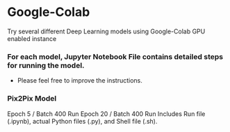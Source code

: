 # Google-Colab
Try several different Deep Learning models using Google-Colab GPU enabled instance

### For each model, Jupyter Notebook File contains detailed steps for running the model. 
   * Please feel free to improve the instructions.

### Pix2Pix Model
Epoch 5 / Batch 400 Run
Epoch 20 / Batch 400 Run
Includes Run file (.ipynb), actual Python files (.py), and Shell file (.sh).
